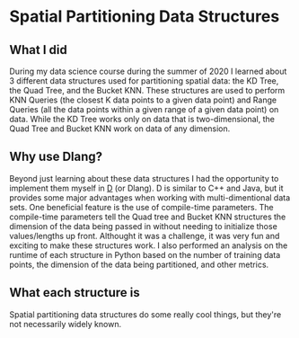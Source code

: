 # Spatial Partitioning Data Structures

## What I did
During my data science course during the summer of 2020 I learned about 3 different data structures used for partitioning spatial data: the KD Tree, the Quad Tree, and the Bucket KNN.  These structures are used to perform KNN Queries (the closest K data points to a given data point) and Range Queries (all the data points within a given range of a given data point) on data.  While the KD Tree works only on data that is two-dimensional, the Quad Tree and Bucket KNN work on data of any dimension.  

## Why use Dlang?

Beyond just learning about these data structures I had the opportunity to implement them myself in [D](dlang.org) (or Dlang).  D is similar to C++ and Java, but it provides some major advantages when working with multi-dimentional data sets.  One beneficial feature is the use of compile-time parameters.  The compile-time parameters tell the Quad tree and Bucket KNN structures the dimension of the data being passed in without needing to initialize those values/lengths up front.  Althought it was a challenge, it was very fun and exciting to make these structures work.  I also performed an analysis on the runtime of each structure in Python based on the number of training data points, the dimension of the data being partitioned, and other metrics.

## What each structure is

Spatial partitioning data structures do some really cool things, but they're not necessarily widely known.  
